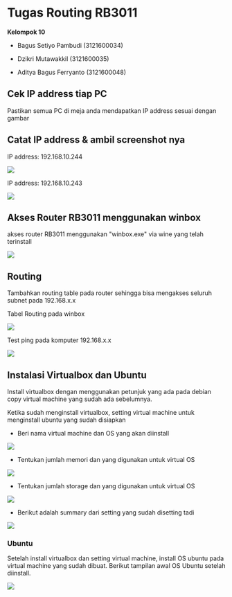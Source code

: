 
# Tugas Routing RB3011

**Kelompok 10** 

- Bagus Setiyo Pambudi (3121600034)

- Dzikri Mutawakkil (3121600035)

- Aditya Bagus Ferryanto (3121600048)





## Cek IP address tiap PC

Pastikan semua PC di meja anda mendapatkan IP address sesuai dengan gambar

## Catat IP address & ambil screenshot nya

IP address: 192.168.10.244

<img src="screenshot/ip1.jpg">

IP address: 192.168.10.243

<img src="screenshot/ip2.jpg">

## Akses Router RB3011 menggunakan winbox

akses router RB3011 menggunakan "winbox.exe" via wine yang telah terinstall

<img src="screenshot/routing.jpg">

## Routing

Tambahkan routing table pada router sehingga bisa mengakses seluruh subnet pada 192.168.x.x

Tabel Routing pada winbox

<img src="screenshot/routing.jpg">

Test ping pada komputer 192.168.x.x

<img src="screenshot/test ping.jpg">

## Instalasi Virtualbox dan Ubuntu

Install virtualbox dengan menggunakan petunjuk yang ada pada debian copy virtual machine yang sudah ada sebelumnya.


Ketika sudah menginstall virtualbox, setting virtual machine untuk menginstall ubuntu yang sudah disiapkan

 - Beri nama virtual machine dan OS yang akan diinstall
<img src="screenshot/linux1.jpg">

- Tentukan jumlah memori dan yang digunakan untuk virtual OS
<img src="screenshot/linux2.jpg">

- Tentukan jumlah storage dan yang digunakan untuk virtual OS
<img src="screenshot/linux3.jpg">

- Berikut adalah summary dari setting yang sudah disetting tadi
<img src="screenshot/linux4.jpg">


### Ubuntu

Setelah install virtualbox dan setting virtual machine, install OS ubuntu pada virtual machine yang sudah dibuat. Berikut tampilan awal OS Ubuntu setelah diinstall.


<img src="screenshot/linux5.jpg">











